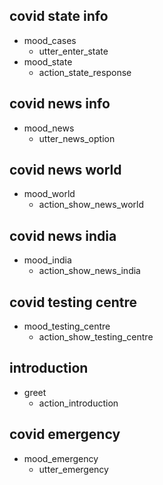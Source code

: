 ## covid state info
* mood_cases
  - utter_enter_state
* mood_state
  - action_state_response

## covid news info
* mood_news
  - utter_news_option

## covid news world
* mood_world
  - action_show_news_world

## covid news india
* mood_india
  - action_show_news_india

## covid testing centre
* mood_testing_centre
  - action_show_testing_centre

## introduction
* greet
  - action_introduction

## covid emergency  
* mood_emergency
  - utter_emergency
